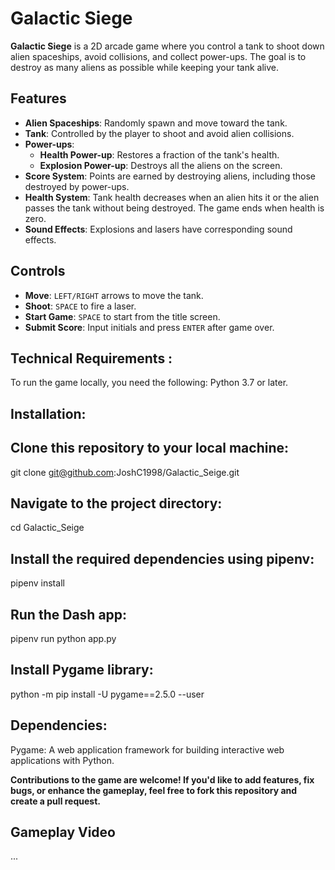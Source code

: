 # Galactic Siege

**Galactic Siege** is a 2D arcade game where you control a tank to shoot down alien spaceships, avoid collisions, and collect power-ups. The goal is to destroy as many aliens as possible while keeping your tank alive.

## Features
- **Alien Spaceships**: Randomly spawn and move toward the tank.
- **Tank**: Controlled by the player to shoot and avoid alien collisions.
- **Power-ups**:
  - **Health Power-up**: Restores a fraction of the tank's health.
  - **Explosion Power-up**: Destroys all the aliens on the screen.
- **Score System**: Points are earned by destroying aliens, including those destroyed by power-ups.
- **Health System**: Tank health decreases when an alien hits it or the alien passes the tank without being destroyed. The game ends when health is zero.
- **Sound Effects**: Explosions and lasers have corresponding sound effects.

## Controls
- **Move**: `LEFT/RIGHT` arrows to move the tank.
- **Shoot**: `SPACE` to fire a laser.
- **Start Game**: `SPACE` to start from the title screen.
- **Submit Score**: Input initials and press `ENTER` after game over.

## Technical Requirements :

To run the game locally, you need the following: Python 3.7 or later.

## Installation:

## Clone this repository to your local machine:

git clone git@github.com:JoshC1998/Galactic_Seige.git

## Navigate to the project directory: 

cd Galactic_Seige 

## Install the required dependencies using pipenv:

pipenv install

## Run the Dash app:

pipenv run python app.py

## Install Pygame library:

python -m pip install -U pygame==2.5.0 --user

## Dependencies:

Pygame: A web application framework for building interactive web applications with Python.

**Contributions to the game are welcome! If you'd like to add features, fix bugs, or enhance the gameplay, feel free to fork this repository and create a pull request.**

## Gameplay Video
...


